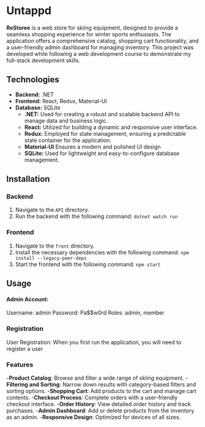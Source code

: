 # Untappd

**ReStoree** is a web store for skiing equipment, designed to provide a seamless shopping experience for winter sports enthusiasts. The application offers a comprehensive catalog, shopping cart functionality, and a user-friendly admin dashboard for managing inventory. This project was developed while following a web development course to demonstrate my full-stack development skills.

## Technologies

- **Backend:** .NET
- **Frontend:** React, Redux, Material-UI
- **Database:** SQLite
  - **.NET:** Used for creating a robust and scalable backend API to manage data and business logic.
  - **React:** Utilized for building a dynamic and responsive user interface.
  - **Redux:** Employed for state management, ensuring a predictable state container for the application.
  - **Material-UI** Ensures a modern and polished UI design
  - **SQLite:** Used for lightweight and easy-to-configure database management.

## Installation

### Backend

1. Navigate to the `API` directory.
2. Run the backend with the following command:
   `dotnet watch run`

### Frontend

1. Navigate to the `front` directory.
2. Install the necessary dependencies with the following command:
   `npm install --legacy-peer-deps`
3. Start the frontend with the following command:
   `npm start`

## Usage

#### Admin Account:

Username: admin
Password: Pa$$w0rd
Roles: admin, member

### Registration

User Registration: When you first run the application, you will need to register a user

### Features

-**Product Catalog**: Browse and filter a wide range of skiing equipment.
-**Filtering and Sorting**: Narrow down results with category-based filters and sorting options.
-**Shopping Cart**: Add products to the cart and manage cart contents.
-**Checkout Process**: Complete orders with a user-friendly checkout interface.
-**Order History**: View detailed order history and track purchases.
-**Admin Dashboard**: Add or delete products from the inventory as an admin.
-**Responsive Design**: Optimized for devices of all sizes.


